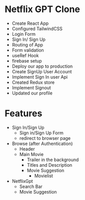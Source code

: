 # Netflix GPT Clone

- Create React App
- Configured TailwindCSS
- Login Form
- Sign In/ Sign Up
- Routing of App 
- Form validation 
- useRef Hook 
- firebase setup
- Deploy our app to production
- Create SignUp User Account
- Implement Sign In user Api
- Created Redux store  
- Implement Signout
- Updated our profile

# Features

- Sign In/Sign Up
    - Sign in/Sign Up Form
    - redirect to browser page
- Browse (after Authentication)
    - Header
    - Main Movie
        - Trailer in the background
        - Titles and Description
        - Movie Suggestion
            - Movielist 
- NetflixGpt
    - Search Bar
    - Movie Suggestion